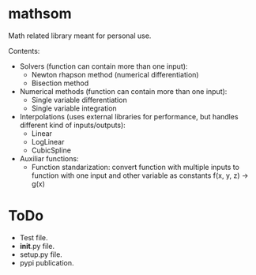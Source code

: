 # mathsom

Math related library meant for personal use.

Contents:
- Solvers (function can contain more than one input): 
  - Newton rhapson method (numerical differentiation)
  - Bisection method
- Numerical methods (function can contain more than one input):
  - Single variable differentiation
  - Single variable integration
- Interpolations (uses external libraries for performance, but handles different kind of inputs/outputs):
  - Linear
  - LogLinear
  - CubicSpline 
- Auxiliar functions:
  - Function standarization: convert function with multiple inputs to function with one input and other variable as constants f(x, y, z) -> g(x)
 
 # ToDo
 - Test file.
 - __init__.py file.
 - setup.py file.
 - pypi publication.
